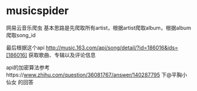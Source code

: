 # musicspider
网易云音乐爬虫
基本思路是先爬取所有artist，根据artist爬取album，根据album爬取song_id

最后根据这个api http://music.163.com/api/song/detail/?id=186016&ids=[186016] 获取歌曲、专辑以及评论信息

api的加密算法参考https://www.zhihu.com/question/36081767/answer/140287795 下@平胸小仙女 的回答
